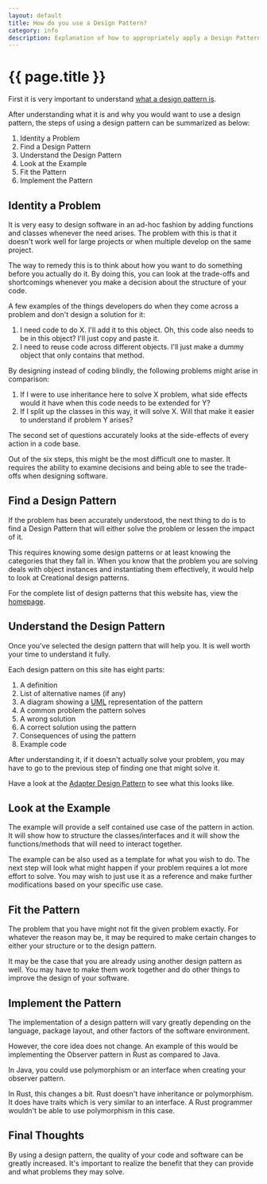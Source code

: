 ```yaml
---
layout: default
title: How do you use a Design Pattern?
category: info
description: Explanation of how to appropriately apply a Design Pattern.
---
```


{{ page.title }}
================

First it is very important to understand [what a design pattern is][what].

After understanding what it is and why you would want to use a design pattern,
the steps of using a design pattern can be summarized as below:

1. Identity a Problem
2. Find a Design Pattern
3. Understand the Design Pattern
4. Look at the Example
5. Fit the Pattern
6. Implement the Pattern

## Identity a Problem

It is very easy to design software in an ad-hoc fashion by adding functions and
classes whenever the need arises. The problem with this is that it doesn't work
well for large projects or when multiple develop on the same project.

The way to remedy this is to think about how you want to do something before you
actually do it. By doing this, you can look at the trade-offs and shortcomings
whenever you make a decision about the structure of your code.

A few examples of the things developers do when they come across a problem and
don't design a solution for it:

1. I need code to do X. I'll add it to this object. Oh, this code also needs to
   be in this object? I'll just copy and paste it.
2. I need to reuse code across different objects. I'll just make a dummy object
   that only contains that method.

By designing instead of coding blindly, the following problems might arise
in comparison:

1. If I were to use inheritance here to solve X problem, what side effects would
   it have when this code needs to be extended for Y?
2. If I split up the classes in this way, it will solve X. Will that make it
   easier to understand if problem Y arises?

The second set of questions accurately looks at the side-effects of every action
in a code base.

Out of the six steps, this might be the most difficult one to master. It
requires the ability to examine decisions and being able to see the trade-offs
when designing software.

## Find a Design Pattern

If the problem has been accurately understood, the next thing to do is to find a
Design Pattern that will either solve the problem or lessen the impact of it.

This requires knowing some design patterns or at least knowing the categories
that they fall in. When you know that the problem you are solving deals with
object instances and instantiating them effectively, it would help to look at
Creational design patterns.

For the complete list of design patterns that this website has, view the
[homepage][home].

## Understand the Design Pattern

Once you've selected the design pattern that will help you. It is well worth
your time to understand it fully.

Each design pattern on this site has eight parts:

1. A definition
2. List of alternative names (if any)
3. A diagram showing a [UML][uml] representation of the pattern
4. A common problem the pattern solves
5. A wrong solution
6. A correct solution using the pattern
7. Consequences of using the pattern
8. Example code

After understanding it, if it doesn't actually solve your problem, you may have
to go to the previous step of finding one that might solve it.

Have a look at the [Adapter Design Pattern][adapter] to see what this looks
like.

## Look at the Example

The example will provide a self contained use case of the pattern in action. It
will show how to structure the classes/interfaces and it will show the
functions/methods that will need to interact together.

The example can be also used as a template for what you wish to do. The next
step will look what might happen if your problem requires a lot more effort to
solve. You may wish to just use it as a reference and make further
modifications based on your specific use case.

## Fit the Pattern

The problem that you have might not fit the given problem exactly. For whatever
the reason may be, it may be required to make certain changes to either your
structure or to the design pattern.

It may be the case that you are already using another design pattern as well.
You may have to make them work together and do other things to improve the
design of your software.

## Implement the Pattern

The implementation of a design pattern will vary greatly depending on the
language, package layout, and other factors of the software environment.

However, the core idea does not change. An example of this would be implementing
the Observer pattern in Rust as compared to Java.

In Java, you could use polymorphism or an interface when creating your observer
pattern.

In Rust, this changes a bit. Rust doesn't have inheritance or polymorphism. It
does have traits which is very similar to an interface. A Rust programmer
wouldn't be able to use polymorphism in this case.

## Final Thoughts

By using a design pattern, the quality of your code and software can be greatly
increased. It's important to realize the benefit that they can provide and what
problems they may solve.

[home]: /
[what]: /rust-design-patterns/what/
[observer]: /rust-design-patterns/observer/
[adapter]: /rust-design-patterns/adapter/
[uml]: http://en.wikipedia.org/wiki/Unified_Modeling_Language
